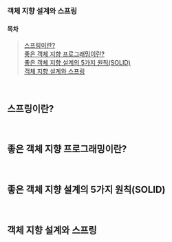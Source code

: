### 객체 지향 설계와 스프링

#### 목차  
> [스프링이란?](#스프링이란?)  
> [좋은 객체 지향 프로그래밍이란?](#좋은-객체-지향-프로그래밍이란?)  
> [좋은 객체 지향 설계의 5가지 원칙(SOLID)](#좋은-객체-지향-설계의-5가지-원칙(SOLID))  
> [객체 지향 설계와 스프링](#객체-지향-설계와-스프링)  

<br>

## 스프링이란?  

<br>  

## 좋은 객체 지향 프로그래밍이란?  

<br>  

## 좋은 객체 지향 설계의 5가지 원칙(SOLID)  

<br>  

## 객체 지향 설계와 스프링    
